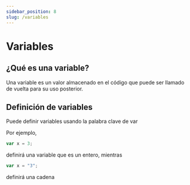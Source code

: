 ```yaml
---
sidebar_position: 8
slug: /variables
---
```


# Variables
## ¿Qué es una variable?
Una variable es un valor almacenado en el código que puede ser llamado de vuelta para su uso posterior.
## Definición de variables

Puede definir variables usando la palabra clave de var

Por ejemplo,

```jsx
var x = 3;
```
definirá una variable que es un entero, mientras

```jsx
var x = "3";
```
definirá una cadena
